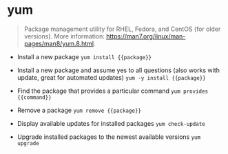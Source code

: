 # yum
> Package management utility for RHEL, Fedora, and CentOS (for older versions).
> More information: <https://man7.org/linux/man-pages/man8/yum.8.html>.

- Install a new package
`yum install {{package}}`

- Install a new package and assume yes to all questions (also works with update, great for automated updates)
`yum -y install {{package}}`

- Find the package that provides a particular command
`yum provides {{command}}`

- Remove a package
`yum remove {{package}}`

- Display available updates for installed packages
`yum check-update`

- Upgrade installed packages to the newest available versions
`yum upgrade`
